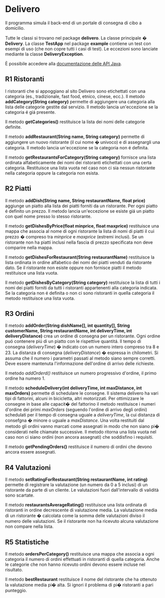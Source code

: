 Delivero
========

Il programma simula il back-end di un portale di consegna di cibo a domicilio.

Tutte le classi si trovano nel package **delivero**. La classe principale � **Delivery**. La classe **TestApp** nel package **example** contiene un test con esempi di uso (che non copre tutti i casi di test). Le eccezioni sono lanciate mediante la classe **DeliveryException**.

È possibile accedere alla [documentazione delle API Java](https://oop.polito.it/api).

R1 Ristoranti
-------------

I ristoranti che si appoggiano al sito Delivero sono etichettati con una categoria (es., tradizionale, fast food, etnico, cinese, ecc.). Il metodo **addCategory(String category)** permette di aggiungere una categoria alla lista delle categorie gestite dal servizio. Il metodo lancia un'eccezione se la categoria é giá presente.

Il metodo **getCategories()** restituisce la lista dei nomi delle categorie definite.

Il metodo **addRestaurant(String name, String category)** permette di aggiungere un nuovo ristorante (il cui nome � univoco) e di assegnargli una categoria. Il metodo lancia un'eccezione se la categoria non é definita.

Il metodo **getRestaurantsForCategory(String category)** fornisce una lista ordinata alfabeticamente dei nomi dei ristoranti etichettati con una certa categoria. Restituisce una lista vuota nel caso non ci sia nessun ristorante nella categoria oppure la categoria non esista.

R2 Piatti
---------

Il metodo **addDish(String name, String restaurantName, float price)** aggiunge un piatto alla lista dei piatti forniti da un ristorante. Per ogni piatto é definito un prezzo. Il metodo lancia un'eccezione se esiste giá un piatto con quel nome presso lo stesso ristorante.

Il metodo **getDishesByPrice(float minprice, float maxprice)** restituisce una mappa che associa al nome di ogni ristorante la lista di nomi di piatti il cui prezzo � compreso tra _minprice_ e _maxprice_ (estremi inclusi). Se un ristorante non ha piatti inclusi nella fascia di prezzo specificata non deve comparire nella mappa.

Il metodo **getDishesForRestaurant(String restaurantName)** restituisce la lista ordinata in ordine alfabetico dei nomi dei piatti venduti da ristorante dato. Se il ristorante non esiste oppure non fornisce piatti il metodo restituisce una lista vuota.

Il metodo **getDishesByCategory(String category)** restituisce la lista di tutti i nomi dei piatti forniti da tutti i ristoranti appartenenti alla categoria indicata. Se la categoria non é definita o non ci sono ristoranti in quella categoria il metodo restituisce una lista vuota.

R3 Ordini
---------

Il metodo **addOrder(String dishName\[\], int quantity\[\], String customerName, String restaurantName, int deliveryTime, int deliveryDistance)** crea un ordine di consegna per un ristorante. Ogni ordine puó contenere piú di un piatto con le rispettive quantitá. Il tempo di consegna (_deliveryTime_) � indicato con un numero intero compreso tra 8 e 23. La distanza di consegna (_deliveryDistance_) � espressa in chilometri. Si assuma che il numero i parametri passati al metodo siano sempre corretti. Deve essere mantenuta l'informazione dell'ordine di arrivo delle richieste.

Il metodo _addOrderd()_ restituisce un numero progressivo d'ordine, il primo ordine ha numero 1.

Il metodo **scheduleDelivery(int deliveryTime, int maxDistance, int maxOrders)** permette di schedulare le consegne. Il sistema delivero ha vari tipi di fattorini, alcuni in bicicletta, altri motorizzati. Per ottimizzare le consegne in base alle capacit� del fattorino il metodo restituisce i numeri d'ordine dei primi _maxOrders_ (seguendo l'ordine di arrivo degli ordini) schedulati per il tempo di consegna uguale a _deliveryTime_, la cui distanza di consefgna � minore o uguale a _maxDistance_. Una volta restituiti dal metodo gli ordini vanno marcati come assegnati in modo che non siano pi� considerati nelle chiamate successive. Il metodo ritorna una lista vuota nel caso non ci siano ordini (non ancora assegnati) che soddisfino i requisiti.

Il metodo **getPendingOrders()** restituisce il numero di ordini che devono ancora essere assegnati.

R4 Valutazioni
--------------

Il metodo **setRatingForRestaurant(String restaurantName, int rating)** permette di registrare la valutazione (un numero da 0 a 5 inclusi) di un ristorante da parte di un cliente. Le valutazioni fuori dall'intervallo di validità sono scartate.

Il metodo **restaurantsAverageRating()** restituisce una lista ordinata di ristoranti in ordine decrescente di valutazione media. La valutazione media di un ristorante � calcolata come la somma delle valutazioni diviso il numero delle valutazioni. Se il ristorante non ha ricevuto alcuna valutazione non compare nella lista.

R5 Statistiche
--------------

Il metodo **ordersPerCategory()** restituisce una mappa che associa a ogni categoria il numero di ordini effettuati in ristoranti di quella categoria. Anche le categorie che non hanno ricevuto ordini devono essere incluse nel risultato.

Il metodo **bestRestaurant** restituisce il nome del ristorante che ha ottenuto la valutazione media pi� alta. Si ignori il problema di pi� ristoranti a pari punteggio.